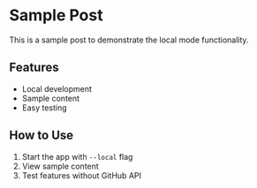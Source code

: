 # Sample Post

This is a sample post to demonstrate the local mode functionality.

## Features

- Local development
- Sample content
- Easy testing

## How to Use

1. Start the app with `--local` flag
2. View sample content
3. Test features without GitHub API 